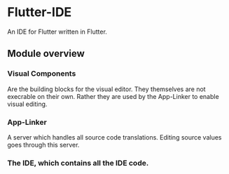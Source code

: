 # Flutter-IDE

An IDE for Flutter written in Flutter.

## Module overview

### Visual Components

Are the building blocks for the visual editor. They themselves are not
execrable on their own. Rather they are used by the App-Linker to enable
visual editing.

### App-Linker

A server which handles all source code translations. Editing source values
goes through this server.

### The IDE, which contains all the IDE code.

